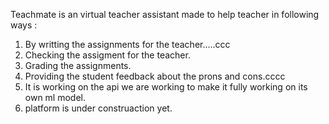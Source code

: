 Teachmate is an virtual teacher assistant made to help teacher in following ways :
1) By writting the assignments for the teacher.....ccc
2) Checking the assigment for the teacher.
3) Grading the assignments.
4) Providing the student feedback about the prons and cons.cccc
5) It is working on the api we are working to make it fully working on its own ml model.
6) platform is under construaction yet.
